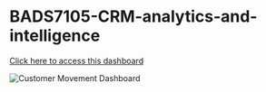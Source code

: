 # BADS7105-CRM-analytics-and-intelligence

[Click here to access this dashboard](https://bit.ly/3y97uWR)

![Customer Movement Dashboard](https://user-images.githubusercontent.com/76954323/118398294-281e2500-b682-11eb-95c1-e021e117ccc8.png)
